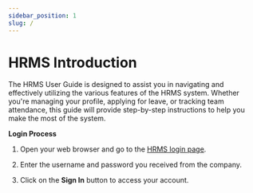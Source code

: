 ```yaml
---
sidebar_position: 1
slug: /
---
```


# HRMS Introduction

The HRMS User Guide is designed to assist you in navigating and effectively utilizing the various features of the HRMS system. Whether you're managing your profile, applying for leave, or tracking team attendance, this guide will provide step-by-step instructions to help you make the most of the system. 

**Login Process** 

1. Open your web browser and go to the [HRMS login page](https://bcsfmp.bridgeconn.com/fmi/webd/HRMS).

2. Enter the username and password you received from the company. 

3. Click on the **Sign In** button to access your account. 